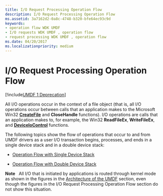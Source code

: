 ```yaml
---
title: I/O Request Processing Operation Flow
description: I/O Request Processing Operation Flow
ms.assetid: 3a7162d2-0a8c-4748-b320-bfe64ec93c9d
keywords:
- operation flow WDK UMDF
- I/O requests WDK UMDF , operation flow
- request processing WDK UMDF , operation flow
ms.date: 04/20/2017
ms.localizationpriority: medium
---
```


# I/O Request Processing Operation Flow


[!include[UMDF 1 Deprecation](../umdf-1-deprecation.md)]

All I/O operations occur in the context of a file object (that is, all I/O operations occur between calls that an application makes to the Microsoft Win32 [**CreateFile**](https://msdn.microsoft.com/library/windows/desktop/aa363858) and **CloseHandle** functions). I/O operations are calls that an application makes to, for example, the Win32 **ReadFileEx**, **WriteFileEx**, and [**DeviceIoControl**](https://msdn.microsoft.com/library/windows/desktop/aa363216) functions.

The following topics show the flow of operations that occur to and from UMDF drivers as a user I/O transaction begins, processes, and ends in a single device stack and in a double device stack:

-   [Operation Flow with Single Device Stack](operation-flow-with-single-device-stack.md)

-   [Operation Flow with Double Device Stack](operation-flow-with-double-device-stack.md)

**Note**   All I/O that is initiated by applications is routed through kernel mode as shown in the figures in the [Architecture of the UMDF](https://msdn.microsoft.com/library/windows/hardware/ff554461) section, even though the figures in the I/O Request Processing Operation Flow section do not show this situation.

 

 

 





